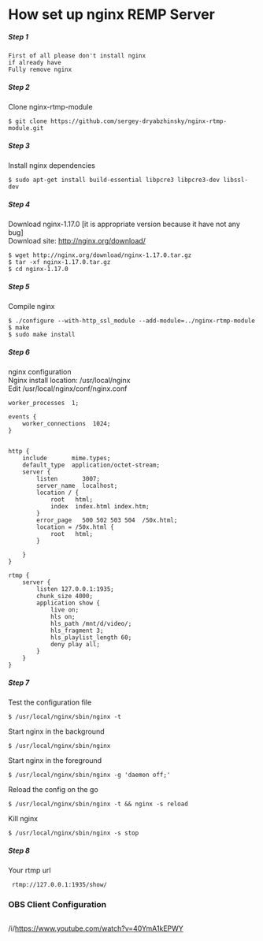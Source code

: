 # How set up nginx REMP Server
##### Step 1
```aidl
First of all please don't install nginx 
if already have
Fully remove nginx
```

##### Step 2
Clone nginx-rtmp-module
```text
$ git clone https://github.com/sergey-dryabzhinsky/nginx-rtmp-module.git
``` 
##### Step 3
Install nginx dependencies
```text
$ sudo apt-get install build-essential libpcre3 libpcre3-dev libssl-dev
``` 
##### Step 4
Download nginx-1.17.0 [it is appropriate version because it have not any bug] <br>
Download site: http://nginx.org/download/
```text
$ wget http://nginx.org/download/nginx-1.17.0.tar.gz
$ tar -xf nginx-1.17.0.tar.gz
$ cd nginx-1.17.0
``` 
##### Step 5
Compile nginx
```text
$ ./configure --with-http_ssl_module --add-module=../nginx-rtmp-module
$ make
$ sudo make install
```

##### Step 6
nginx configuration <br>
Nginx install location: /usr/local/nginx <br>
Edit /usr/local/nginx/conf/nginx.conf
```text
worker_processes  1;

events {
    worker_connections  1024;
}


http {
    include       mime.types;
    default_type  application/octet-stream; 
    server {
        listen       3007;
        server_name  localhost;
        location / {
            root   html;
            index  index.html index.htm;
        }
        error_page   500 502 503 504  /50x.html;
        location = /50x.html {
            root   html;
        }

    }
}

rtmp {
    server {
        listen 127.0.0.1:1935; 
        chunk_size 4000;
        application show {
            live on;
            hls on;
            hls_path /mnt/d/video/;
            hls_fragment 3;
            hls_playlist_length 60;
            deny play all;
        }
    }
}
```
##### Step 7
Test the configuration file
```
$ /usr/local/nginx/sbin/nginx -t
```
Start nginx in the background
```
$ /usr/local/nginx/sbin/nginx
```
Start nginx in the foreground
```text
$ /usr/local/nginx/sbin/nginx -g 'daemon off;'
```
Reload the config on the go
```
$ /usr/local/nginx/sbin/nginx -t && nginx -s reload
```
Kill nginx
```
$ /usr/local/nginx/sbin/nginx -s stop  
```
##### Step 8
Your rtmp url
```
 rtmp://127.0.0.1:1935/show/
```
### OBS Client Configuration
```ecma script level 4

```
/i/https://www.youtube.com/watch?v=40YmA1kEPWY
